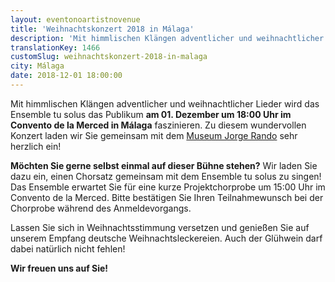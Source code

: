 ```yaml
---
layout: eventonoartistnovenue
title: 'Weihnachtskonzert 2018 in Málaga'
description: 'Mit himmlischen Klängen adventlicher und weihnachtlicher Lieder wird das Ensemble tu solus im Convento de la Merced faszinieren.'
translationKey: 1466
customSlug: weihnachtskonzert-2018-in-malaga
city: Málaga
date: 2018-12-01 18:00:00
---
```


 Mit himmlischen Klängen adventlicher und weihnachtlicher Lieder wird das Ensemble tu solus das Publikum <strong>am 01. Dezember um 18:00 Uhr im Convento de la Merced in Málaga</strong> faszinieren. Zu diesem wundervollen Konzert laden wir Sie gemeinsam mit dem <a href="https://www.museojorgerando.org/" target="_blank" rel="nofollow noopener noreferrer" rel="noopener noreferrer">Museum Jorge Rando</a> sehr herzlich ein!

<strong>Möchten Sie gerne selbst einmal auf dieser Bühne stehen?</strong> Wir laden Sie dazu ein, einen Chorsatz gemeinsam mit dem Ensemble tu solus zu singen! Das Ensemble erwartet Sie für eine kurze Projektchorprobe um 15:00 Uhr im Convento de la Merced. Bitte bestätigen Sie Ihren Teilnahmewunsch bei der Chorprobe während des Anmeldevorgangs.

Lassen Sie sich in Weihnachtsstimmung versetzen und genießen Sie auf unserem Empfang deutsche Weihnachtsleckereien. Auch der Glühwein darf dabei natürlich nicht fehlen!

<strong>Wir freuen uns auf Sie!</strong>
